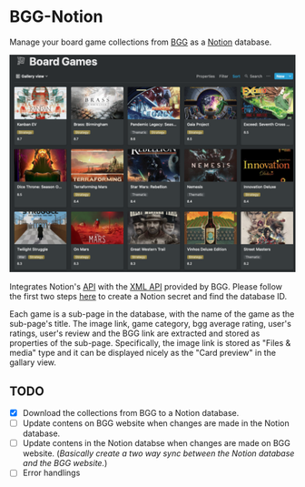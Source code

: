 # BGG-Notion

Manage your board game collections from [BGG](https://boardgamegeek.com/) as a [Notion](https://www.notion.so/) database.

![Image of an example](./example.png)

Integrates Notion's [API](https://developers.notion.com/) with the [XML API](https://boardgamegeek.com/wiki/page/BGG_XML_API2) provided by BGG. Please follow the first two steps [here](https://developers.notion.com/docs) to create a Notion secret and find the database ID. 

Each game is a sub-page in the database, with the name of the game as the sub-page's title. The image link, game category, bgg average rating, user's ratings, user's review and the BGG link are extracted and stored as properties of the sub-page. Specifically, the image link is stored as "Files & media" type and it can be displayed nicely as the "Card preview" in the gallary view.

## TODO
- [x] Download the collections from BGG to a Notion database.
- [ ] Update contens on BGG website when changes are made in the Notion database.
- [ ] Update contens in the Notion databse when changes are made on BGG website.
(*Basically create a two way sync between the Notion database and the BGG website.*)
- [ ] Error handlings